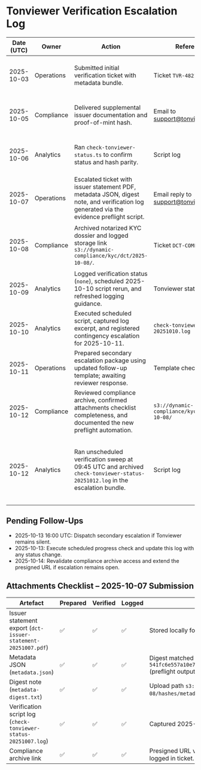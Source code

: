 # Tonviewer Verification Escalation Log

| Date (UTC) | Owner      | Action                                                                                                                                    | Reference                                     | Outcome                                                                                              |
| ---------- | ---------- | ----------------------------------------------------------------------------------------------------------------------------------------- | --------------------------------------------- | ---------------------------------------------------------------------------------------------------- |
| 2025-10-03 | Operations | Submitted initial verification ticket with metadata bundle.                                                                               | Ticket `TVR-4821`                             | Acknowledged by Tonviewer support; verification pending.                                             |
| 2025-10-05 | Compliance | Delivered supplemental issuer documentation and proof-of-mint hash.                                                                       | Email to support@tonviewer.com                | Awaiting confirmation that documents were received.                                                  |
| 2025-10-06 | Analytics  | Ran `check-tonviewer-status.ts` to confirm status and hash parity.                                                                        | Script log                                    | Jetton still unverified (`none`). Follow-up required.                                                |
| 2025-10-07 | Operations | Escalated ticket with issuer statement PDF, metadata JSON, digest note, and verification log generated via the evidence preflight script. | Email reply to support@tonviewer.com          | Auto-response confirmed receipt; manual review pending.                                              |
| 2025-10-08 | Compliance | Archived notarized KYC dossier and logged storage link `s3://dynamic-compliance/kyc/dct/2025-10-08/`.                                     | Ticket `DCT-COMP-2025-118`                    | Archive verified; access recorded in escalation notes.                                               |
| 2025-10-09 | Analytics  | Logged verification status (`none`), scheduled 2025-10-10 script rerun, and refreshed logging guidance.                                   | Tonviewer status report                       | Verification unchanged; rerun queued.                                                                |
| 2025-10-10 | Analytics  | Executed scheduled script, captured log excerpt, and registered contingency escalation for 2025-10-11.                                    | `check-tonviewer-status-20251010.log`         | Verification still `none`; escalation prep continues.                                                |
| 2025-10-11 | Operations | Prepared secondary escalation package using updated follow-up template; awaiting reviewer response.                                       | Template checklist                            | Standing by for Tonviewer verdict before dispatch.                                                   |
| 2025-10-12 | Compliance | Reviewed compliance archive, confirmed attachments checklist completeness, and documented the new preflight automation.                   | `s3://dynamic-compliance/kyc/dct/2025-10-08/` | No gaps found; archive remains accessible.                                                           |
| 2025-10-12 | Analytics  | Ran unscheduled verification sweep at 09:45 UTC and archived `check-tonviewer-status-20251012.log` in the escalation bundle.              | Script log                                    | Flag still `none`; Tonapi now reports 30 holders; escalation window shifted to 2025-10-13 16:00 UTC. |

## Pending Follow-Ups

- 2025-10-13 16:00 UTC: Dispatch secondary escalation if Tonviewer remains
  silent.
- 2025-10-13: Execute scheduled progress check and update this log with any
  status change.
- 2025-10-14: Revalidate compliance archive access and extend the presigned URL
  if escalation remains open.

## Attachments Checklist – 2025-10-07 Submission

| Artefact                                                        | Prepared | Verified | Logged | Notes                                                                                                                                   |
| --------------------------------------------------------------- | -------- | -------- | ------ | --------------------------------------------------------------------------------------------------------------------------------------- |
| Issuer statement export (`dct-issuer-statement-20251007.pdf`)   | ✅       | ✅       | ✅     | Stored locally for dispatch and hash recorded in log.                                                                                   |
| Metadata JSON (`metadata.json`)                                 | ✅       | ✅       | ✅     | Digest matched `541fc6e557a10e703a1568da31b3a97078907cd1391cfae61e5d1df01227c3a5` (preflight output, revalidated 2025-10-12 10:14 UTC). |
| Digest note (`metadata-digest.txt`)                             | ✅       | ✅       | ✅     | Upload path `s3://dynamic-compliance/kyc/dct/2025-10-08/hashes/metadata-digest.txt` (preflight script).                                 |
| Verification script log (`check-tonviewer-status-20251007.log`) | ✅       | ✅       | ✅     | Captured 2025-10-07 15:59 UTC with flag `none`; stored in `logs/`.                                                                      |
| Compliance archive link                                         | ✅       | ✅       | ✅     | Presigned URL valid through 2025-10-14 00:00 UTC; access logged in ticket.                                                              |
